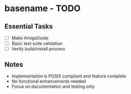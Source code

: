 # basename - TODO

## Essential Tasks

- [ ] Make AmigaGuide
- [ ] Basic test suite validation
- [ ] Verify build/install process

## Notes

- Implementation is POSIX compliant and feature complete
- No functional enhancements needed
- Focus on documentation and testing only
